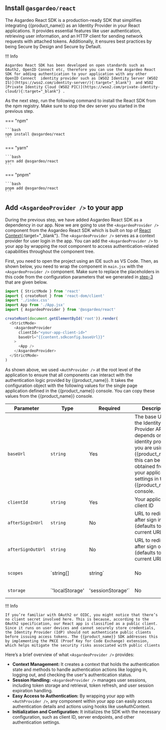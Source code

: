 
## Install `@asgardeo/react`

The Asgardeo React SDK is a production-ready SDK that simplifies integrating {{product_name}} as an Identity Provider in your React applications. It provides essential features like user authentication, retrieving user information, and an HTTP client for sending network requests with attached tokens. Additionally, it ensures best practices by being Secure by Design and Secure by Default.

!!! Info

    Asgardeo React SDK has been developed on open standards such as OAuth2, OpenID Connect etc, therefore you can use the Asgardeo React SDK for adding authentication to your application with any other OpenID Connect  identity provider such as [WSO2 Identity Server (WSO2 IS)](https://wso2.com/identity-server/){:target="_blank"}  and WSO2 [Private Identity Cloud (WSO2 PIC)](https://wso2.com/private-identity-cloud/){:target="_blank"} .

As the next step, run the following command to install the React SDK from the npm registry. Make sure to stop the dev server you started in the previous step.

=== "npm"

    ```bash
    npm install @asgardeo/react
    ```

=== "yarn"

    ```bash
    yarn add @asgardeo/react
    ```

=== "pnpm"

    ```bash
    pnpm add @asgardeo/react
    ```

## Add `<AsgardeoProvider />` to your app

During the previous step, we have added Asgardeo React SDK as a dependency in our app.  Now we are going to use the `<AsgardeoProvider />` component from the Asgardeo React SDK which is  built on top of [React Context](https://react.dev/learn/passing-data-deeply-with-context){:target="_blank"}.  The `<AsgardeoProvider />` serves as a context provider for user login in the app. You can add the `<AsgardeoProvider />` to your app by  wrapping  the root component to access authentication-related capabilities throughout the component tree.

First, you need to open the project using an IDE such as VS Code. Then,  as shown below, you need to wrap the **<App/>** component in `main.jsx` with the `<AsgardeoProvider />` component. Make sure to replace the placeholders in this code from the configuration parameters that we generated in [step-3]({{base_path}}/complete-guides/react/register-an-application/) that are given below.

```javascript title="src/main.jsx" hl_lines="5 9-12 14"
import { StrictMode } from 'react'
import { createRoot } from 'react-dom/client'
import './index.css'
import App from './App.jsx'
import { AsgardeoProvider } from '@asgardeo/react'

createRoot(document.getElementById('root')).render(
  <StrictMode>
    <AsgardeoProvider
      clientId="<your-app-client-id>"
      baseUrl="{{content.sdkconfig.baseUrl}}"
    >
      <App />
    </AsgardeoProvider>
  </StrictMode>
)
```

As shown above, we used `<AuthProvider />` at the root level of the application to ensure that all components can interact with the authentication logic provided by {{product_name}}. It takes the configuration object with the following values for the single page application defined in the {{product_name}} console. You can copy these values from the {{product_name}}  console.

<!-- markdownlint-disable MD056 -->
| Parameter | Type | Required | Description | Example
|------|-----------|----------|-------------|-----------------------------------|
| `baseUrl` | `string` | Yes | The base URL of the Identity Provider API. This depends on the identity provider you are using. For {{product_name}}, this can be obtained from your application settings in the {{product_name}} console. | `{{content.sdkconfig.baseUrl}}` |
| `clientId` | `string` | Yes | Your application's client ID | -                                 |
| `afterSignInUrl` | `string` | No | URL to redirect after sign in (defaults to current URL) | `http://localhost:5173`          |
| `afterSignOutUrl` | `string` | No | URL to redirect after sign out (defaults to current URL) | `http://localhost:5173/login`     |
| `scopes` | `string[] | string` | No | OAuth scopes to request (defaults to `'openid profile internal_login'`) | `[ "openid profile internal_login" ]`                  |
| `storage` | `'localStorage' | 'sessionStorage'` | No | Storage mechanism for tokens (defaults to `'localStorage'`) | `localStorage`          |
<!-- markdownlint-enable MD056 -->

!!! Info

    If you’re familiar with OAuth2 or OIDC, you might notice that there’s no client secret involved here. This is because, according to the OAuth2 specification, our React app is classified as a public client. Since it runs on user devices and cannot securely store credentials, the Identity Provider (IdP) should not authenticate public clients before issuing access tokens. The {{product_name}} SDK addresses this by implementing the PKCE (Proof Key for Code Exchange) extension, which helps mitigate the security risks associated with public clients

Here’s a brief overview of what `<AsgardeoProvider />` provides:

* **Context Management:** It creates a context that holds the authentication state and methods to handle authentication actions like logging in, logging out, and checking the user's authentication status.
* **Session Handling:** `<AsgardeoProvider />` manages user sessions, including token storage and retrieval, token refresh, and user session expiration handling.
* **Easy Access to Authentication:** By wrapping your app with `<AuthProvider />`, any component within your app can easily access authentication details and actions using hooks like useAuthContext.
* **Initialization and Configuration:** It initializes the SDK with the necessary configuration, such as client ID, server endpoints, and other authentication settings.
